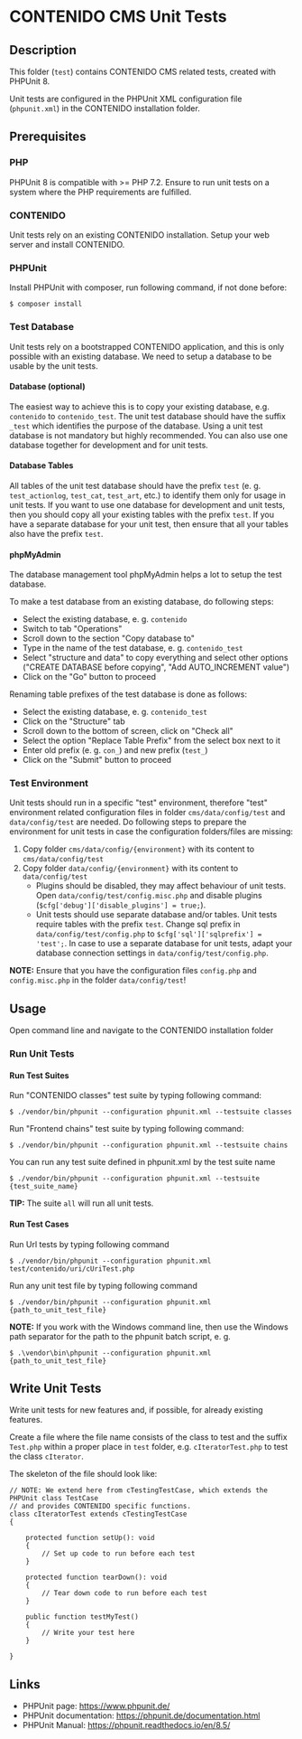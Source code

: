 # CONTENIDO CMS Unit Tests

## Description

This folder (`test`) contains CONTENIDO CMS related tests, created with PHPUnit 8.

Unit tests are configured in the PHPUnit XML configuration file (`phpunit.xml`) in the CONTENIDO installation folder.

## Prerequisites

### PHP

PHPUnit 8 is compatible with >= PHP 7.2. Ensure to run unit tests on a system where the PHP requirements are fulfilled.

### CONTENIDO

Unit tests rely on an existing CONTENIDO installation. Setup your web server and install CONTENIDO.

### PHPUnit

Install PHPUnit with composer, run following command, if not done before:

```
$ composer install
```

### Test Database

Unit tests rely on a bootstrapped CONTENIDO application, and this is only possible with an existing database.
We need to setup a database to be usable by the unit tests. 

#### Database (optional)

The easiest way to achieve this is to copy your existing database, e.g. `contenido` to `contenido_test`.
The unit test database should have the suffix `_test` which identifies the purpose of the database.
Using a unit test database is not mandatory but highly recommended.
You can also use one database together for development and for unit tests.

#### Database Tables

All tables of the unit test database should have the prefix `test` (e. g. `test_actionlog`, `test_cat`, `test_art`, etc.)
to identify them only for usage in unit tests.
If you want to use one database for development and unit tests, then you should copy all your existing tables
with the prefix `test`.
If you have a separate database for your unit test, then ensure that all your tables also have the prefix `test`.

#### phpMyAdmin

The database management tool phpMyAdmin helps a lot to setup the test database. 

To make a test database from an existing database, do following steps:
- Select the existing database, e. g. `contenido`
- Switch to tab "Operations"
- Scroll down to the section "Copy database to"
- Type in the name of the test database, e. g. `contenido_test`
- Select "structure and data" to copy everything
and select other options ("CREATE DATABASE before copying", "Add AUTO_INCREMENT value")
- Click on the "Go" button to proceed

Renaming table prefixes of the test database is done as follows:
- Select the existing database, e. g. `contenido_test`
- Click on the "Structure" tab
- Scroll down to the bottom of screen, click on "Check all"
- Select the option "Replace Table Prefix" from the select box next to it
- Enter old prefix (e. g. `con_`) and new prefix (`test_`)
- Click on the "Submit" button to proceed

### Test Environment

Unit tests should run in a specific "test" environment, therefore "test" environment related configuration files
in folder `cms/data/config/test` and `data/config/test` are needed. Do following steps to prepare the environment
for unit tests in case the configuration folders/files are missing:

1. Copy folder `cms/data/config/{environment}` with its content to `cms/data/config/test`
2. Copy folder `data/config/{environment}` with its content to `data/config/test`
    - Plugins should be disabled, they may affect behaviour of unit tests.
    Open `data/config/test/config.misc.php` and disable plugins (`$cfg['debug']['disable_plugins'] = true;`).
    - Unit tests should use separate database and/or tables. Unit tests require tables with the prefix `test`.
    Change sql prefix in `data/config/test/config.php` to `$cfg['sql']['sqlprefix'] = 'test';`.
    In case to use a separate database for unit tests, adapt your database connection settings
    in `data/config/test/config.php`.

**NOTE:** 
Ensure that you have the configuration files `config.php` and `config.misc.php` in the folder `data/config/test`!

## Usage

Open command line and navigate to the CONTENIDO installation folder

### Run Unit Tests

#### Run Test Suites

Run "CONTENIDO classes" test suite by typing following command:

```
$ ./vendor/bin/phpunit --configuration phpunit.xml --testsuite classes
```

Run "Frontend chains" test suite by typing following command:

```
$ ./vendor/bin/phpunit --configuration phpunit.xml --testsuite chains
```

You can run any test suite defined in phpunit.xml by the test suite name

```
$ ./vendor/bin/phpunit --configuration phpunit.xml --testsuite {test_suite_name}
```

**TIP:** The suite `all` will run all unit tests.

#### Run Test Cases

Run Url tests by typing following command

```
$ ./vendor/bin/phpunit --configuration phpunit.xml test/contenido/uri/cUriTest.php
```

Run any unit test file by typing following command

```
$ ./vendor/bin/phpunit --configuration phpunit.xml {path_to_unit_test_file}
```

**NOTE:** If you work with the Windows command line, then use the Windows path separator for the path to the phpunit batch script, e. g.

```
$ .\vendor\bin\phpunit --configuration phpunit.xml {path_to_unit_test_file}
```

## Write Unit Tests

Write unit tests for new features and, if possible, for already existing features.

Create a file where the file name consists of the class to test and the suffix `Test.php` within a proper place in `test` folder,
e.g. `cIteratorTest.php` to test the class `cIterator`.

The skeleton of the file should look like:

```
// NOTE: We extend here from cTestingTestCase, which extends the PHPUnit class TestCase
// and provides CONTENIDO specific functions.
class cIteratorTest extends cTestingTestCase
{

    protected function setUp(): void
    {
        // Set up code to run before each test
    }

    protected function tearDown(): void
    {
        // Tear down code to run before each test
    }

    public function testMyTest()
    {
        // Write your test here
    }
    
}
```

## Links

- PHPUnit page: https://www.phpunit.de/
- PHPUnit documentation: https://phpunit.de/documentation.html
- PHPUnit Manual: https://phpunit.readthedocs.io/en/8.5/
